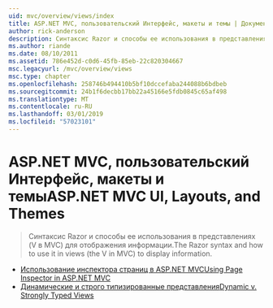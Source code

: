 ```yaml
---
uid: mvc/overview/views/index
title: ASP.NET MVC, пользовательский Интерфейс, макеты и темы | Документация Майкрософт
author: rick-anderson
description: Синтаксис Razor и способы ее использования в представлениях (V в MVC) для отображения информации.
ms.author: riande
ms.date: 08/10/2011
ms.assetid: 786e452d-c0d6-45fb-85eb-22c820304667
msc.legacyurl: /mvc/overview/views
msc.type: chapter
ms.openlocfilehash: 258746b494410b5bf10dccefaba244088b6bdbeb
ms.sourcegitcommit: 24b1f6decbb17bb22a45166e5fdb0845c65af498
ms.translationtype: MT
ms.contentlocale: ru-RU
ms.lasthandoff: 03/01/2019
ms.locfileid: "57023101"
---
```

<a name="aspnet-mvc-ui-layouts-and-themes"></a><span data-ttu-id="ecbc9-103">ASP.NET MVC, пользовательский Интерфейс, макеты и темы</span><span class="sxs-lookup"><span data-stu-id="ecbc9-103">ASP.NET MVC UI, Layouts, and Themes</span></span>
====================
> <span data-ttu-id="ecbc9-104">Синтаксис Razor и способы ее использования в представлениях (V в MVC) для отображения информации.</span><span class="sxs-lookup"><span data-stu-id="ecbc9-104">The Razor syntax and how to use it in views (the V in MVC) to display information.</span></span>


- [<span data-ttu-id="ecbc9-105">Использование инспектора страниц в ASP.NET MVC</span><span class="sxs-lookup"><span data-stu-id="ecbc9-105">Using Page Inspector in ASP.NET MVC</span></span>](using-page-inspector-in-aspnet-mvc.md)
- [<span data-ttu-id="ecbc9-106">Динамические и строго типизированные представления</span><span class="sxs-lookup"><span data-stu-id="ecbc9-106">Dynamic v. Strongly Typed Views</span></span>](dynamic-v-strongly-typed-views.md)
